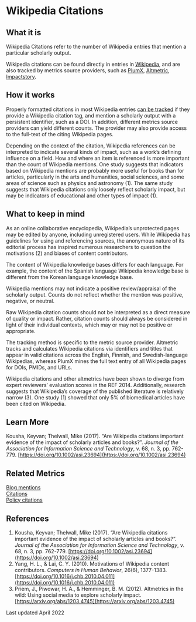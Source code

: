 # Wikipedia Citations

## What it is

Wikipedia Citations refer to the number of Wikipedia entries that mention a particular scholarly output. 

Wikipedia citations can be found directly in entries in [Wikipedia](http://wikipedia.org/), and are also tracked by metrics source providers, such as [PlumX](http://plumanalytics.com/), [Altmetric](http://altmetric.com/), [Impactstory](http://impactstory.org/).


## How it works

Properly formatted citations in most Wikipedia entries [can be tracked](https://help.altmetric.com/support/solutions/articles/6000235982-wikipedia) if they provide a Wikipedia citation tag, and mention a scholarly output with a persistent identifier, such as a DOI. In addition, different metrics source providers can yield different counts. The provider may also provide access to the full-text of the citing Wikipedia pages.

Depending on the context of the citation, Wikipedia references can be interpreted to indicate several kinds of impact, such as a work’s defining influence on a field. How and where an item is referenced is more important than the count of Wikipedia mentions. One study suggests that indicators based on Wikipedia mentions are probably more useful for books than for articles, particularly in the arts and humanities, social sciences, and some areas of science such as physics and astronomy (1). The same study suggests that Wikipedia citations only loosely reflect scholarly impact, but may be indicators of educational and other types of impact (1).


## What to keep in mind

As an online collaborative encyclopedia, Wikipedia’s unprotected pages may be edited by anyone, including unregistered users. While Wikipedia has guidelines for using and referencing sources, the anonymous nature of its editorial process has inspired numerous researchers to question the motivations (2) and biases of content contributors. 

The content of Wikipedia knowledge bases differs for each language. For example, the content of the Spanish language Wikipedia knowledge base is different from the Korean language knowledge base.

Wikipedia mentions may not indicate a positive review/appraisal of the scholarly output. Counts do not reflect whether the mention was positive, negative, or neutral. 

Raw Wikipedia citation counts should not be interpreted as a direct measure of quality or impact. Rather, citation counts should always be considered in light of their individual contexts, which may or may not be positive or appropriate. 

The tracking method is specific to the metric source provider. Altmetric tracks and calculates Wikipedia citations via identifiers and titles that appear in valid citations across the English, Finnish, and Swedish-language Wikipedias, whereas PlumX mines the full text entry of all Wikipedia pages for DOIs, PMIDs, and URLs.

Wikipedia citations and other altmetrics have been shown to diverge from expert reviewers’ evaluation scores in the REF 2014. Additionally, research suggests that Wikipedia’s coverage of the published literature is relatively narrow (3). One study (1) showed that only 5% of biomedical articles have been cited on Wikipedia.

## Learn More

Kousha, Keyvan; Thelwall, Mike (2017). “Are Wikipedia citations important evidence of the impact of scholarly articles and books?”. *Journal of the Association for Information Science and Technology*, v. 68, n. 3, pp. 762-779. [https://doi.org/10.1002/asi.23694](https://doi.org/10.1002/asi.23694)


## Related Metrics

[Blog mentions]()  <br>
[Citations]()  <br>
[Policy citations]()  <br>


## References

1. Kousha, Keyvan; Thelwall, Mike (2017). “Are Wikipedia citations important evidence of the impact of scholarly articles and books?”. *Journal of the Association for Information Science and Technology*, v. 68, n. 3, pp. 762-779. [https://doi.org/10.1002/asi.23694](https://doi.org/10.1002/asi.23694)
2. Yang, H. L., & Lai, C. Y. (2010). Motivations of Wikipedia content contributors. *Computers in Human Behavior*, 26(6), 1377-1383. [https://doi.org/10.1016/j.chb.2010.04.011](https://doi.org/10.1016/j.chb.2010.04.011) 
3. Priem, J., Piwowar, H. A., & Hemminger, B. M. (2012). Altmetrics in the wild: Using social media to explore scholarly impact. [https://arxiv.org/abs/1203.4745](https://arxiv.org/abs/1203.4745)

Last updated April 2022
